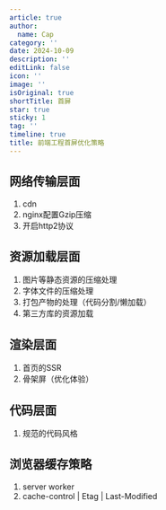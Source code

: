 ```yaml
---
article: true
author:
  name: Cap
category: ''
date: 2024-10-09
description: ''
editLink: false
icon: ''
image: ''
isOriginal: true
shortTitle: 首屏
star: true
sticky: 1
tag: ''
timeline: true
title: 前端工程首屏优化策略
---
```



## 网络传输层面

1. cdn
2. nginx配置Gzip压缩
3. 开启http2协议

## 资源加载层面

1. 图片等静态资源的压缩处理
2. 字体文件的压缩处理
3. 打包产物的处理（代码分割/懒加载）
4. 第三方库的资源加载

## 渲染层面

1. 首页的SSR
2. 骨架屏（优化体验）

## 代码层面

1. 规范的代码风格

## 浏览器缓存策略

1. server worker
2. cache-control | Etag | Last-Modified
